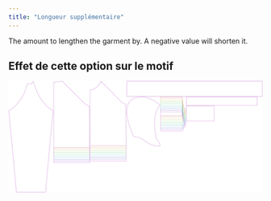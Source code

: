 ```yaml
---
title: "Longueur supplémentaire"
---
```


The amount to lengthen the garment by. A negative value will shorten it.

## Effet de cette option sur le motif

![Cette image montre l'effet de cette option en superposant plusieurs variantes qui ont une valeur différente pour cette option](hugo_lengthbonus_sample.svg "Effet de cette option sur le modèle")
